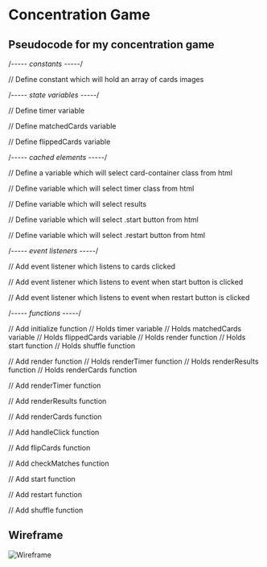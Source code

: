 # Concentration Game

## Pseudocode for my concentration game

/*----- constants -----*/

// Define constant which will hold an array of cards images

/*----- state variables -----*/

// Define timer variable

// Define matchedCards variable

// Define flippedCards variable

/*----- cached elements  -----*/

// Define a variable which will select card-container class from html

// Define variable which will select timer class from html

// Define variable which will select results

// Define variable which will select .start button from html

// Define variable which will select .restart button from html

/*----- event listeners -----*/

// Add event listener which listens to cards clicked

// Add event listener which listens to event when start button is clicked

// Add event listener which listens to event when restart button is clicked

/*----- functions -----*/

// Add initialize function
// Holds timer variable
// Holds matchedCards variable
// Holds flippedCards variable
// Holds render function
// Holds start function
// Holds shuffle function

// Add render function
// Holds renderTimer function
// Holds renderResults function
// Holds renderCards function

// Add renderTimer function

// Add renderResults function

// Add renderCards function

// Add handleClick function

// Add flipCards function

// Add checkMatches function

// Add start function

// Add restart function

// Add shuffle function

## Wireframe

![Wireframe](https://user-images.githubusercontent.com/116925227/222992737-47ffbf69-a31d-47f2-b71d-345a7740ffc0.png)
